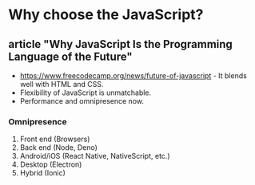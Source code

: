 # Why choose the JavaScript?

## article "Why JavaScript Is the Programming Language of the Future"

- https://www.freecodecamp.org/news/future-of-javascript
- It blends well with HTML and CSS.
- Flexibility of JavaScript is unmatchable.
- Performance and omnipresence now.

### Omnipresence

1. Front end (Browsers)
2. Back end (Node, Deno)
3. Android/iOS (React Native, NativeScript, etc.)
4. Desktop (Electron)
5. Hybrid (Ionic)